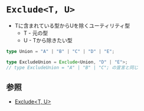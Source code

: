 # `Exclude<T, U>`
- Tに含まれている型からUを除くユーティリティ型
  - T - 元の型
  - U - Tから除きたい型

```ts
type Union = "A" | "B" | "C" | "D" | "E";

type ExcludeUnion = Exclude<Union, "D" | "E">;
// type ExcludeUnion = "A" | "B" | "C"; の宣言と同じ
```

## 参照
- [Exclude<T, U>](https://typescriptbook.jp/reference/type-reuse/utility-types/exclude)
